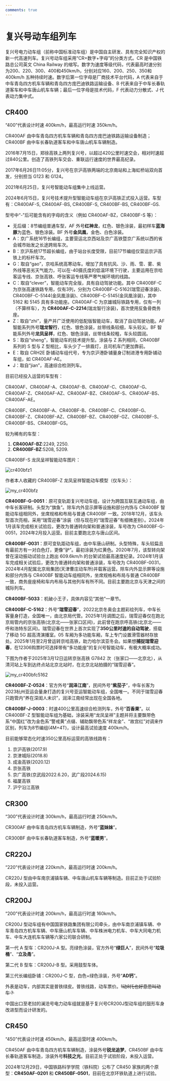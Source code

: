 ```yaml
---
comments: true
---
```


# 复兴号动车组列车

复兴号电力动车组（前称中国标准动车组）是中国自主研发、具有完全知识产权的新一代高速列车。复兴号动车组采用“CR+数字+字母”的分类方式。CR 是中国铁路总公司英文 China Railway 的缩写。数字为速度等级代码，代表最高时速分别为200、220、300、400和450km/h，分别对应160、200、250、350和400km/h 五种持续时速。数字后第一位字母是厂商技术平台代码，A 代表来自于中车青岛四方机车车辆和青岛四方庞巴迪铁路运输设备、B 代表来自于中车长春轨道客车和中车唐山机车车辆；最后一位字母是技术代码，F 代表动力分散式、J 代表动力集中式。

## CR400

“400”代表设计时速 400km/h，最高运行时速 350km/h。

CR400AF 由中车青岛四方机车车辆和青岛四方庞巴迪铁路运输设备制造；CR400BF 由中车长春轨道客车和中车唐山机车车辆制造。

2016年7月15日，郑徐高铁上两列复兴号，以超过420公里时速交会，相对时速超过840公里。创造了高铁列车交会、重联运行速度的世界最高纪录。

2017年6月26日11:05分，复兴号在京沪高铁两端的北京南站和上海虹桥站双向首发，分别担当 G123 和 G124。

2021年6月25日，复兴号智能动车组集中上线运营。

2024年6月15日，复兴号技术提升型智能动车组在京沪高铁正式投入运营。车型有：CR400AF-S, CR400AF-BS, CR400BF-S, CR400BF-BS, CR400BF-GS.

型号中“-”后可能含有的字母的含义（例如 CR400AF-BZ，CR400BF-S 等）：

- 无后缀：8节编组普通车型，AF 外号**红神龙**，红色、银色涂装，最初样车**蓝海豚**为蓝色、银色涂装。BF 外号**金凤凰**，金色、白色涂装。
- A：京广系统16节长编组，主要营运北京西站及京广高铁暨京广系统以西的省会城市始发之长途跨局车次。
- B：京沪系统17节超长编组，由于站台长度受限，目前17节编组仅营运京沪高铁上的标杆车次。
- G：取自“gao”，京哈系统高寒动车。增加了具有抗风、沙、雨、雪、雾、紫外线等恶劣天气能力，可以在-40摄氏度的低温环境下行驶，主要运用在京哈客运专线、京张高铁、呼张客运专线等严寒气候环境的线路。
- C：取自“clever”，智能动车完全版，具有自动驾驶功能。其中 CR400BF-C 为京张高速铁路专用，仅有3列，分别为 CR400BF-C-5162(瑞雪迎春涂装)、CR400BF-C-5144(金凤凰涂装)、CR400BF-C-5145(金凤凰涂装)，其中 5162 和 5145 具有多功能座。CR400AF-C 为京雄城际铁路专用，仅有一列（不算样车），为 **CR400AF-C-2214**(瑞龙智行涂装)，首次使用反鱼骨商务座。
- Z：取自“zhi”，量产并广泛使用的低配版智能动车，取消了自动驾驶功能。AF 智能系列外号**瑞龙智行**，红色、银色涂装，丝带线条较细，车头较尖。BF 智能系列外号**龙凤呈祥**，红色、银色涂装，丝带线条较粗，车头较圆润。
- S：取自“sheng”，智能动车的技术提升型。涂装与 Z 系列相同，CR400BF 系列的 S 型与 Z 型相比，车头少了一排眉灯，且司机车门更加靠前。
- E：取自 CRH2E 卧铺动车组代号，专为京沪港卧铺量身订制进港专用卧铺动车组，如 CR400AF-AE。
- J：取自“jian”，高速综合检测列车。

目前已经投入运营的车型有：

CR400AF、CR400AF-A、CR400AF-B、CR400AF-C、CR400AF-G、CR400AF-Z、CR400AF-AZ、CR400AF-BZ、CR400AF-S、CR400AF-BS、CR400AF-AE。

CR400BF、CR400BF-A、CR400BF-B、CR400BF-C、CR400BF-G、CR400BF-Z、CR400BF-AZ、CR400BF-BZ、CR400BF-GZ、CR400BF-S、CR400BF-BS、CR400BF-GS。

较为稀有的车型：

1. **CR400AF-BZ**:2249, 2250.
2. **CR400BF-BZ**:5208, 5209.

CR400BF-S 龙凤呈祥智能动车图片：

![cr400bfz1](https://cdn.jsdelivr.net/gh/DerrickMarcus/picgo_image/images/cr400bfz1.jpg)

作者本人收藏的 CR400BF-Z 龙凤呈祥智能动车模型（仅车头）：

![my_cr400bfz](https://cdn.jsdelivr.net/gh/DerrickMarcus/picgo_image/images/my_cr400bfz.jpg)

**CR400BF-G-0051**：原可变轨距复兴号动车组，设计为跨国互联互通动车组，由中车长客研制。头型为“旗鱼”。除车内外显示屏等设施和部分内饰与 CR400BF 智能动车组相同外，坐席规格和布局与普通 CR400BF 一致。2018年12月，该车头型首次亮相，采用“瑞雪迎春”涂装（但与现在的“瑞雪迎春”有细微差别）。2024年1月该车完成相关试验后，更改为普通转向架和普通涂装，车号改为 CR400BF-G-0051，2024年2月投入运营。目前主要跑北京与唐山区间。

**CR400BF-0031**：原可变轨距动车组，由中车唐山研制。头型特殊，车头较扁且有最前方有一对白色灯，更像“驴”。最初涂装为红黄色。2020年7月，该型转向架曾在滚动振动试验台上跑出 609.6km/h 的台架试验最高速度纪录。2024年1月该车完成相关试验后，更改为普通转向架和普通涂装，车号改为 CR400BF-0031，2024年4月配属北京局集团(天津曹庄动车所)并载客运营。除车内外显示屏等设施和部分内饰与 CR400BF 智能动车组相同外，坐席规格和布局与普通 CR400BF 一致，商务座座椅和车内布局与其他列车有所不同。目前主要跑北京与天津之间的城际列车。

**CR400BF-5033**：机破小王子，具体内容见“其他”一章节。

**CR400BF-C-5162**：外号“**瑞雪迎春**”，2022北京冬奥会主题彩绘列车，中车长客量身打造，全国唯一，由北京局代管。2025年1月调图之后，瑞雪迎春仅在跑北京局管内的京张高铁(北京北——张家口区间)，此前曾在跑京呼高铁(北京北——呼和浩特东区间)。瑞雪迎春在世界上首次实现了**350公里时速的自动驾驶**，搭载了移动 5G 超高清演播室。05 车厢为多功能车厢，车上专门设置滑雪器材存放处。2025年1月至2月曾运转京哈高铁，助力哈尔滨亚冬会。如果想**捕捉瑞雪迎春**，在12306购票时可选择带有“多功能座”的复兴号智能动车，有极大概率成功。

下图为作者于2025年3月12日运转京张高铁 G7842 次（张家口——北京北），从清河站上车到达终点站北京北站时，在北京北站拍摄的“瑞雪迎春”。

![my_cr400bfc5162](https://cdn.jsdelivr.net/gh/DerrickMarcus/picgo_image/images/my_cr400bfc5162.jpg)

**CR400BF-Z-0524**：官方外号“**润泽江南**”，民间外号“**紫茄子**”，中车长客为2023杭州亚运会量身打造的复兴号亚运智能动车组，全国唯一。不同于瑞雪迎春只跑管内“养在深闺人未识”，润泽江南经常出现在全国各地。

**CR400BF-J-0003**：时速400公里高速综合检测列车，外号“**百香果**”。以 CR400BF-Z 型智能动车组为基础，涂装采用“龙凤呈祥”主题并将主要飘带色系“中国红”改为金色系“警戒黄”点缀、辅助飘带色系“祥龙金”、“故宫红”对调来作区别，列车为8节编组(4M+4T)，设计最高试验速度 400km/h。

目前能够常态化时速350公里高标运营的高铁线路有：

1. 京沪高铁(2017.9)
2. 京津城际(2018.8)
3. 成渝高铁(2020.12)
4. 京张高铁
5. 京广高铁(京武段2022.6.20，武广段2024.6.15)
6. 福厦高铁
7. 沪宁沿江高铁

## CR300

“300”代表设计时速 300km/h，最高运行时速 250km/h。

CR300AF 由中车青岛四方机车车辆制造，外号“**蓝妹妹**”。

CR300BF 由中车长春轨道客车制造，外号“**蓝暖男**”。

## CR220J

“220”代表设计时速 220km/h，最高运行时速 200km/h。

CR220J 型由中车南京浦镇车辆、中车唐山机车车辆等制造。目前正处于试验阶段，未投入运营。

## CR200J

“200”代表设计时速 200km/h，最高运行时速 160km/h。

CR200J 型动车组有中国国家铁路集团有限公司牵头，由中车南京浦镇车辆、中车青岛四方机车车辆、中车唐山机车车辆、中车株洲电力机车、中车大同电力机车、中车大连机车车辆等六家公司联合研制。

第一代 A 型车：CR200J-A 型。亮绿色涂装，官方外号“**绿巨人**”，民间外号“**垃圾桶**”、“**立及甬**”。

第二代 B 型车：CR200J-B 型。采用鼓型车体。

第三代长编组卧铺：CR200J-C 型，白色+绿色涂装，外号“**AD钙**”。

外表是动车，内部其实是普铁绿皮。普铁线路，动车票价。~~1动8托也好意思叫动车？~~

中国出口至老挝的澜沧号电力动车组就是基于复兴号CR200J型动车组的鼓形车身改进型而设计研发的。

## CR450

“450”代表设计时速 450km/h，最高运营时速 400km/h。

CR450AF 由中车青岛四方机车车辆制造，涂装外号**锐龙追梦**。CR450BF 由中车长春轨道客车制造，涂装外号**科技之光**。目前正处于试验阶段，未投入运营。

2024年12月29日，中国铁路科学学院（铁科院）公布了 CR450 家族的两个原型：**CR450AF-0201** 和 **CR450BF-0501**，目前在北京环铁轨道上进行试验。
